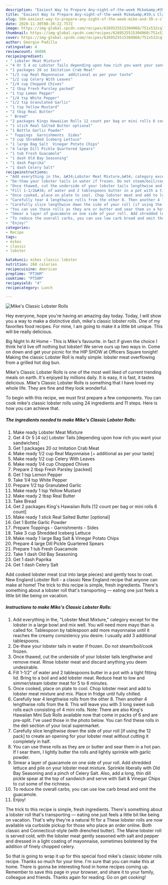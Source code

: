 ```yaml
---
description: "Easiest Way to Prepare Any-night-of-the-week Mike&amp;#39;s Classic Lobster Rolls"
title: "Easiest Way to Prepare Any-night-of-the-week Mike&amp;#39;s Classic Lobster Rolls"
slug: 504-easiest-way-to-prepare-any-night-of-the-week-mike-and-39-s-classic-lobster-rolls
date: 2020-11-30T08:39:22.757Z
image: https://img-global.cpcdn.com/recipes/6269525515304960/751x532cq70/mikes-classic-lobster-rolls-recipe-main-photo.jpg
thumbnail: https://img-global.cpcdn.com/recipes/6269525515304960/751x532cq70/mikes-classic-lobster-rolls-recipe-main-photo.jpg
cover: https://img-global.cpcdn.com/recipes/6269525515304960/751x532cq70/mikes-classic-lobster-rolls-recipe-main-photo.jpg
author: Georgie Padilla
ratingvalue: 4
reviewcount: 46096
recipeingredient:
- " Lobster Meat Mixture"
- "4 Or 5 4 oz Lobster Tails depending upon how rich you want your sandwiches"
- "1 packages 20 oz Imitation Crab Meat"
- "1/2 cup Real Mayonnaise  additional as per your taste"
- "1/2 cup Celery With Leaves"
- "1/4 cup Chopped Chives"
- "2 tbsp Fresh Parsley packed"
- "1 tsp Lemon Pepper"
- "1/4 tsp White Pepper"
- "1/2 tsp Granulated Garlic"
- "1 tsp Yellow Mustard"
- "2 tbsp Real Butter"
- " Bread"
- "2 packages Kings Hawaiian Rolls 12 count per bag or mini rolls 6 count"
- "1 stick Real Salted Butter optional"
- "1 Bottle Garlic Powder"
- " Toppings  Garnishments  Sides"
- "3 cup Shredded Iceberg Lettuce"
- "1 large Bag Salt  Vinegar Potato Chips"
- "4 large Dill Pickle Quartered Spears"
- "1 tub Fresh Guacamole"
- "1 dash Old Bay Seasoning"
- "1 dash Paprika"
- "1 dash Celery Salt"
recipeinstructions:
- "Add everything in the, &#34;Lobster Meat Mixture,&#34; category except for the lobster in a large bowl and mix well. You will need more mayo than is called for. Tablespoon by tablespoon add more mayonnaise until it reaches the creamy consistency you desire. I usually add 3 additional tablespoons."
- "De-thaw your lobster tails in water if frozen. Do not steam/boil/cook frozen."
- "Once thawed, cut the underside of your lobster tails lengthwise and remove meat. Rinse lobster meat and discard anything you deem undesirable."
- "Fill 1-1/2&#34; of water and 2 tablespoons butter in a pot with a tight fitting lid. Bring to a boil and add lobster meat. Reduce heat to low and simmer/steam lobster meat for 5 to 6 minutes."
- "Once cooked, place on plate to cool. Chop lobster meat and add to lobster meat mixture and mix. Place in fridge until fully chilled."
- "Carefully tear 4 lengthwise rolls from the other 8. Then another 4 lengthwise rolls from the 8. This will leave you with 3 long sweet sub rolls each consisting of 4 mini rolls. Note: There are also King&#39;s Hawaiian Mini Sub Rolls available now that come in packs of 6 and are pre-split. I&#39;ve used those in the photo below. You can find these rolls in the deli section of your local supermarket."
- "Carefully slice lengthwise down the side of your roll [if using the 12 pack] to create an opening for your lobster meat without cutting it completely in half."
- "You can use these rolls as they are or butter and sear them in a hot pan. If I sear them, I lightly butter the rolls and lightly sprinkle with garlic powder."
- "Smear a layer of guacamole on one side of your roll. Add shredded lettuce and pile on your lobster meat mixture. Sprinkle liberally with Old Bay Seasoning and a pinch of Celery Salt. Also, add a long, thin dill pickle spear at the top of sandwich and serve with Salt &amp; Vinegar Chips to cut some of the richness."
- "To reduce the overall carbs, you can use low carb bread and omit the guacamole."
- "Enjoy!"
categories:
- Recipe
tags:
- mikes
- classic
- lobster

katakunci: mikes classic lobster 
nutrition: 260 calories
recipecuisine: American
preptime: "PT36M"
cooktime: "PT58M"
recipeyield: "4"
recipecategory: Lunch

---
```



![Mike&#39;s Classic Lobster Rolls](https://img-global.cpcdn.com/recipes/6269525515304960/751x532cq70/mikes-classic-lobster-rolls-recipe-main-photo.jpg)

Hey everyone, hope you're having an amazing day today. Today, I will show you a way to make a distinctive dish, mike&#39;s classic lobster rolls. One of my favorites food recipes. For mine, I am going to make it a little bit unique. This will be really delicious.

Big Night In At Home - This is Mike&#39;s favourite. in fact if given the choice I think he&#39;d live off nothing but lobster! We serve ours up two ways in. Come on down and get your picnic for the HIP SHOW at Officers Square tonight! Making the classic Lobster Roll is really simple: lobster meat overflowing from a grilled hot dog bun.

Mike&#39;s Classic Lobster Rolls is one of the most well liked of current trending meals on earth. It's enjoyed by millions daily. It is easy, it is fast, it tastes delicious. Mike&#39;s Classic Lobster Rolls is something that I have loved my whole life. They are fine and they look wonderful.


To begin with this recipe, we must first prepare a few components. You can cook mike&#39;s classic lobster rolls using 24 ingredients and 11 steps. Here is how you can achieve that.

<!--inarticleads1-->

##### The ingredients needed to make Mike&#39;s Classic Lobster Rolls:

1. Make ready  Lobster Meat Mixture
1. Get 4 Or 5 [4 oz] Lobster Tails [depending upon how rich you want your sandwiches]
1. Get 1 packages 20 oz Imitation Crab Meat
1. Make ready 1/2 cup Real Mayonnaise [+ additional as per your taste]
1. Make ready 1/2 cup Celery With Leaves
1. Make ready 1/4 cup Chopped Chives
1. Prepare 2 tbsp Fresh Parsley [packed]
1. Get 1 tsp Lemon Pepper
1. Take 1/4 tsp White Pepper
1. Prepare 1/2 tsp Granulated Garlic
1. Make ready 1 tsp Yellow Mustard
1. Make ready 2 tbsp Real Butter
1. Take  Bread
1. Get 2 packages King&#39;s Hawaiian Rolls [12 count per bag or mini rolls 6 count]
1. Make ready 1 stick Real Salted Butter [optional]
1. Get 1 Bottle Garlic Powder
1. Prepare  Toppings - Garnishments - Sides
1. Take 3 cup Shredded Iceberg Lettuce
1. Make ready 1 large Bag Salt &amp; Vinegar Potato Chips
1. Prepare 4 large Dill Pickle Quartered Spears
1. Prepare 1 tub Fresh Guacamole
1. Take 1 dash Old Bay Seasoning
1. Get 1 dash Paprika
1. Get 1 dash Celery Salt


Add cooked lobster meat (cut into large pieces) and gently toss to coat. New England Lobster Roll - a classic New England recipe that anyone can make at home! The trick to this recipe is simple, fresh ingredients. There&#39;s something about a lobster roll that&#39;s transporting — eating one just feels a little bit like being on vacation. 

<!--inarticleads2-->

##### Instructions to make Mike&#39;s Classic Lobster Rolls:

1. Add everything in the, &#34;Lobster Meat Mixture,&#34; category except for the lobster in a large bowl and mix well. You will need more mayo than is called for. Tablespoon by tablespoon add more mayonnaise until it reaches the creamy consistency you desire. I usually add 3 additional tablespoons.
1. De-thaw your lobster tails in water if frozen. Do not steam/boil/cook frozen.
1. Once thawed, cut the underside of your lobster tails lengthwise and remove meat. Rinse lobster meat and discard anything you deem undesirable.
1. Fill 1-1/2&#34; of water and 2 tablespoons butter in a pot with a tight fitting lid. Bring to a boil and add lobster meat. Reduce heat to low and simmer/steam lobster meat for 5 to 6 minutes.
1. Once cooked, place on plate to cool. Chop lobster meat and add to lobster meat mixture and mix. Place in fridge until fully chilled.
1. Carefully tear 4 lengthwise rolls from the other 8. Then another 4 lengthwise rolls from the 8. This will leave you with 3 long sweet sub rolls each consisting of 4 mini rolls. Note: There are also King&#39;s Hawaiian Mini Sub Rolls available now that come in packs of 6 and are pre-split. I&#39;ve used those in the photo below. You can find these rolls in the deli section of your local supermarket.
1. Carefully slice lengthwise down the side of your roll [if using the 12 pack] to create an opening for your lobster meat without cutting it completely in half.
1. You can use these rolls as they are or butter and sear them in a hot pan. If I sear them, I lightly butter the rolls and lightly sprinkle with garlic powder.
1. Smear a layer of guacamole on one side of your roll. Add shredded lettuce and pile on your lobster meat mixture. Sprinkle liberally with Old Bay Seasoning and a pinch of Celery Salt. Also, add a long, thin dill pickle spear at the top of sandwich and serve with Salt &amp; Vinegar Chips to cut some of the richness.
1. To reduce the overall carbs, you can use low carb bread and omit the guacamole.
1. Enjoy!


The trick to this recipe is simple, fresh ingredients. There&#39;s something about a lobster roll that&#39;s transporting — eating one just feels a little bit like being on vacation. That&#39;s why they&#39;re a natural fit for a These lobster rolls are now available via curbside pickup for those who place an order online. Both classic and Connecticut-style (with drenched butter). The Maine lobster roll is served cold, with the lobster meat gently seasoned with salt and pepper and dressed in a light coating of mayonnaise, sometimes bolstered by the addition of finely chopped celery. 

So that is going to wrap it up for this special food mike&#39;s classic lobster rolls recipe. Thanks so much for your time. I'm sure that you can make this at home. There is gonna be interesting food in home recipes coming up. Remember to save this page in your browser, and share it to your family, colleague and friends. Thanks again for reading. Go on get cooking!
